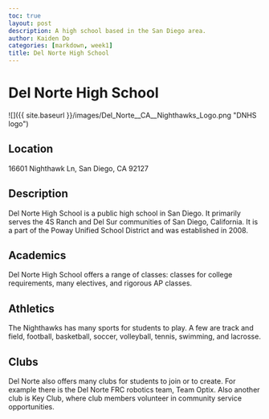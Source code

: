```yaml
---
toc: true
layout: post
description: A high school based in the San Diego area.
author: Kaiden Do
categories: [markdown, week1]
title: Del Norte High School
---
```

# Del Norte High School
![]({{ site.baseurl }}/images/Del_Norte__CA__Nighthawks_Logo.png "DNHS logo")
## Location
16601 Nighthawk Ln, San Diego, CA 92127
## Description
Del Norte High School is a public high school in San Diego. It primarily serves the 4S Ranch and Del Sur communities of San Diego, California. It is a part of the Poway Unified School District and was established in 2008.
## Academics
Del Norte High School offers a range of classes: classes for college requirements, many electives, and rigorous AP classes.
## Athletics
The Nighthawks has many sports for students to play. A few are track and field, football, basketball, soccer, volleyball, tennis, swimming, and lacrosse.
## Clubs
Del Norte also offers many clubs for students to join or to create. For example there is the Del Norte FRC robotics team, Team Optix. Also another club is Key Club, where club members volunteer in community service opportunities. 